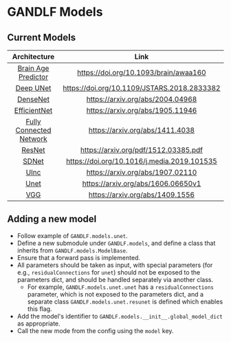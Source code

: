 # GANDLF Models

## Current Models

|            **Architecture**           |                   **Link**                  |
|:-------------------------------------:|:-------------------------------------------:|
| [Brain Age Predictor](./brain_age.py) |    https://doi.org/10.1093/brain/awaa160    |
|      [Deep UNet](./deep_unet.py)      | https://doi.org/10.1109/JSTARS.2018.2833382 |
|       [DenseNet](./densenet.py)       |       https://arxiv.org/abs/2004.04968      |
|   [EfficientNet](./efficientnet.py)   |       https://arxiv.org/abs/1905.11946      |
|  [Fully Connected Network](./fcn.py)  |       https://arxiv.org/abs/1411.4038       |
|         [ResNet](./resnet.py)         |     https://arxiv.org/pdf/1512.03385.pdf    |
|          [SDNet](./sdnet.py)          | https://doi.org/10.1016/j.media.2019.101535 |
|           [UInc](./uinc.py)           |       https://arxiv.org/abs/1907.02110      |
|           [Unet](./unet.py)           |      https://arxiv.org/abs/1606.06650v1     |
|            [VGG](./vgg.py)            |       https://arxiv.org/abs/1409.1556       | 

## Adding a new model

- Follow example of `GANDLF.models.unet`.
- Define a new submodule under `GANDLF.models`, and define a class that inherits from `GANDLF.models.ModelBase`.
- Ensure that a forward pass is implemented.
- All parameters should be taken as input, with special parameters (for e.g., `residualConnections` for `unet`) should not be exposed to the parameters dict, and should be handled separately via another class.
    - For example, `GANDLF.models.unet.unet` has a `residualConnections` parameter, which is not exposed to the parameters dict, and a separate class `GANDLF.models.unet.resunet` is defined which enables this flag.
- Add the model's identifier to `GANDLF.models.__init__.global_model_dict` as appropriate.
- Call the new mode from the config using the `model` key.